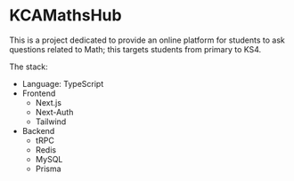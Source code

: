 # KCAMathsHub

This is a project dedicated to provide an online platform for students to ask questions related to Math; this targets students from primary to KS4.

The stack:

- Language: TypeScript
- Frontend
  - Next.js
  - Next-Auth
  - Tailwind
- Backend
  - tRPC
  - Redis
  - MySQL
  - Prisma
